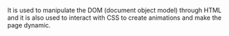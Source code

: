 It is used to manipulate the DOM (document object model) through HTML and it is also used to interact with CSS to create animations and make the page dynamic.